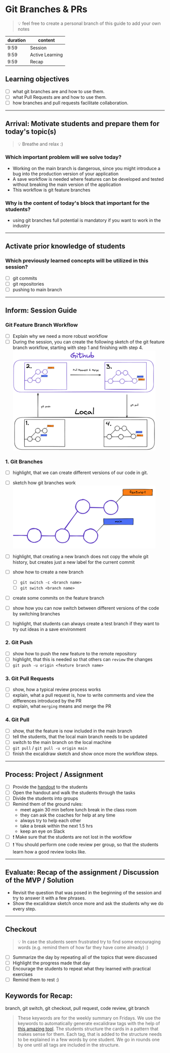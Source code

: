 # Git Branches & PRs

> 💡 feel free to create a personal branch of this guide to add your own notes

| duration | content         |
| -------- | --------------- |
| 9:59     | Session         |
| 9:59     | Active Learning |
| 9:59     | Recap           |

## Learning objectives

- [ ] what git branches are and how to use them.
- [ ] what Pull Requests are and how to use them.
- [ ] how branches and pull requests facilitate collaboration.

---

## Arrival: Motivate students and prepare them for today's topic(s)

> 💡 Breathe and relax :)

### Which important problem will we solve today?

- Working on the main branch is dangerous, since you might introduce a bug into the production
  version of your application
- A save workflow is needed where features can be developed and tested without breaking the main
  version of the application
- This workflow is git feature branches

### Why is the content of today's block that important for the students?

- using git branches full potential is mandatory if you want to work in the industry

---

## Activate prior knowledge of students

### Which previously learned concepts will be utilized in this session?

- [ ] git commits
- [ ] git repositories
- [ ] pushing to main branch

---

## Inform: Session Guide

### Git Feature Branch Workflow

- [ ] Explain why we need a more robust workflow
- [ ] During the session, you can create the following sketch of the git feature branch workflow,
      starting with step 1 and finishing with step 4. <br>
      <img src="assets/git-basics-branching-workflow.png" width="450">

### 1. Git Branches

- [ ] highlight, that we can create different versions of our code in git.
- [ ] sketch how git branches work <br> <img src="assets/branches.png" width="450">

- [ ] highlight, that creating a new branch does not copy the whole git history, but creates just a
      new label for the current commit
- [ ] show how to create a new branch

  - [ ] `git switch -c <branch name>`
  - [ ] `git switch <branch name>`

- [ ] create some commits on the feature branch
- [ ] show how you can now switch between different versions of the code by switching branches
- [ ] highlight, that students can always create a test branch if they want to try out ideas in a
      save environment

### 2. Git Push

- [ ] show how to push the new feature to the remote repository
- [ ] highlight, that this is needed so that others can `review` the changes
- [ ] `git push -u origin <feature branch name>`

### 3. Git Pull Requests

- [ ] show, how a typical review process works
- [ ] explain, what a pull request is, how to write comments and view the differences introduced by
      the PR
- [ ] explain, what `merging` means and merge the PR

### 4. Git Pull

- [ ] show, that the feature is now included in the main branch
- [ ] tell the students, that the local main branch needs to be updated
- [ ] switch to the main branch on the local machine
- [ ] `git pull` / `git pull -u origin main`
- [ ] finish the excalidraw sketch and show once more the workflow steps.

---

## Process: Project / Assignment

- [ ] Provide the [handout](git-branches-and-prs.md) to the students
- [ ] Open the handout and walk the students through the tasks
- [ ] Divide the students into groups
- [ ] Remind them of the ground rules:
  - meet again 30 min before lunch break in the class room
  - they can ask the coaches for help at any time
  - always try to help each other
  - take a break within the next 1.5 hrs
  - keep an eye on Slack
- [ ] ❗️ Make sure that the students are not lost in the workflow
- [ ] ❗️ You should perform one code review per group, so that the students learn how a good review
      looks like.

---

## Evaluate: Recap of the assignment / Discussion of the MVP / Solution

- Revisit the question that was posed in the beginning of the session and try to answer it with a
  few phrases.
- Show the excalidraw sketch once more and ask the students why we do every step.

---

## Checkout

> 💡 In case the students seem frustrated try to find some encouraging words (e.g. remind them of
> how far they have come already) :)

- [ ] Summarize the day by repeating all of the topics that were discussed
- [ ] Highlight the progress made that day
- [ ] Encourage the students to repeat what they learned with practical exercises
- [ ] Remind them to rest :)

## Keywords for Recap:

branch, git switch, git checkout, pull request, code review, git branch

> These keywords are for the weekly summary on Fridays. We use the keywords to automatically
> generate excalidraw tags with the help of
> [this amazing tool](https://github.com/F-Kirchhoff/tag-cloud-generator). The students structure
> the cards in a pattern that makes sense for them. Each tag, that is added to the structure needs
> to be explained in a few words by one student. We go in rounds one by one until all tags are
> included in the structure.
